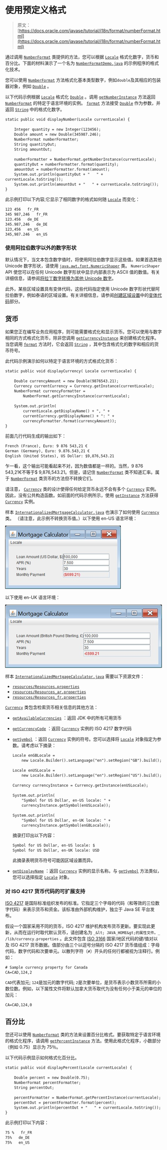# 使用预定义格式

> 原文： [https://docs.oracle.com/javase/tutorial/i18n/format/numberFormat.html](https://docs.oracle.com/javase/tutorial/i18n/format/numberFormat.html)

通过调用 [`NumberFormat`](https://docs.oracle.com/javase/8/docs/api/java/text/NumberFormat.html) 类提供的方法，您可以根据 [`Locale`](https://docs.oracle.com/javase/8/docs/api/java/util/Locale.html) 格式化数字，货币和百分比。下面的材料演示了一个名为 [`NumberFormatDemo.java`](examples/NumberFormatDemo.java) 的示例程序的格式化技术。

您可以使用 [`NumberFormat`](https://docs.oracle.com/javase/8/docs/api/java/text/NumberFormat.html) 方法格式化基本类型数字，例如`double`及其相应的包装器对象，例如 [`Double`](https://docs.oracle.com/javase/8/docs/api/java/lang/Double.html) 。

以下代码示例根据 [`Locale`](https://docs.oracle.com/javase/8/docs/api/java/util/Locale.html) 格式化 [`Double`](https://docs.oracle.com/javase/8/docs/api/java/lang/Double.html) 。调用 [`getNumberInstance`](https://docs.oracle.com/javase/8/docs/api/java/text/NumberFormat.html#getNumberInstance-java.util.Locale-) 方法返回 [`NumberFormat`](https://docs.oracle.com/javase/8/docs/api/java/text/NumberFormat.html) 的特定于语言环境的实例。 [`format`](https://docs.oracle.com/javase/8/docs/api/java/text/Format.html#format-java.lang.Object-) 方法接受 [`Double`](https://docs.oracle.com/javase/8/docs/api/java/lang/Double.html) 作为参数，并返回 [`String`](https://docs.oracle.com/javase/8/docs/api/java/lang/String.html) 中的格式化数字。

```
static public void displayNumber(Locale currentLocale) {

    Integer quantity = new Integer(123456);
    Double amount = new Double(345987.246);
    NumberFormat numberFormatter;
    String quantityOut;
    String amountOut;

    numberFormatter = NumberFormat.getNumberInstance(currentLocale);
    quantityOut = numberFormatter.format(quantity);
    amountOut = numberFormatter.format(amount);
    System.out.println(quantityOut + "   " + currentLocale.toString());
    System.out.println(amountOut + "   " + currentLocale.toString());
}

```

此示例打印以下内容;它显示了相同数字的格式如何随 [`Locale`](https://docs.oracle.com/javase/8/docs/api/java/util/Locale.html) 而变化：

```
123 456   fr_FR
345 987,246   fr_FR
123.456   de_DE
345.987,246   de_DE
123,456   en_US
345,987.246   en_US

```

### 使用阿拉伯数字以外的数字形状

默认情况下，当文本包含数字值时，将使用阿拉伯数字显示这些值。如果首选其他 Unicode 数字形状，请使用 [`java.awt.font.NumericShaper`](https://docs.oracle.com/javase/8/docs/api/java/awt/font/NumericShaper.html) 类。 `NumericShaper` API 使您可以在任何 Unicode 数字形状中显示内部表示为 ASCII 值的数值。有关详细信息，请参阅[将拉丁数字转换为其他 Unicode 数字](../text/shapedDigits.html)。

此外，某些区域设置具有变体代码，这些代码指定使用 Unicode 数字形状代替阿拉伯数字，例如泰语的区域设置。有关详细信息，请参阅[创建区域设置](../locale/create.html)中的[变体代码](../locale/create.html#variant-code)部分。

## 货币

如果您正在编写业务应用程序，则可能需要格式化和显示货币。您可以使用与数字相同的方式格式化货币，除非您调用 [`getCurrencyInstance`](https://docs.oracle.com/javase/8/docs/api/java/text/NumberFormat.html#getCurrencyInstance-java.util.Locale-) 来创建格式化程序。当您调用 [`format`](https://docs.oracle.com/javase/8/docs/api/java/text/NumberFormat.html#format-double-) 方法时，它会返回 [`String`](https://docs.oracle.com/javase/8/docs/api/java/lang/String.html) ，其中包含格式化的数字和相应的货币符号。

此代码示例演示如何以特定于语言环境的方式格式化货币：

```
static public void displayCurrency( Locale currentLocale) {

    Double currencyAmount = new Double(9876543.21);
    Currency currentCurrency = Currency.getInstance(currentLocale);
    NumberFormat currencyFormatter = 
        NumberFormat.getCurrencyInstance(currentLocale);

    System.out.println(
        currentLocale.getDisplayName() + ", " +
        currentCurrency.getDisplayName() + ": " +
        currencyFormatter.format(currencyAmount));
}

```

前面几行代码生成的输出如下：

```
French (France), Euro: 9 876 543,21 €
German (Germany), Euro: 9.876.543,21 €
English (United States), US Dollar: $9,876,543.21

```

乍一看，这个输出可能看起来不对，因为数值都是一样的。当然，9 876 543,21€不等于$ 9,876,543.21。但是，请记住 [`NumberFormat`](https://docs.oracle.com/javase/8/docs/api/java/text/NumberFormat.html) 类不知道汇率。属于 [`NumberFormat`](https://docs.oracle.com/javase/8/docs/api/java/text/NumberFormat.html) 类货币的方法但不转换它们。

请注意， [`Currency`](https://docs.oracle.com/javase/8/docs/api/java/util/Currency.html) 类的设计使得任何给定货币永远不会有多个 [`Currency`](https://docs.oracle.com/javase/8/docs/api/java/util/Currency.html) 实例。因此，没有公共构造函数。如前面的代码示例所示，使用 [`getInstance`](https://docs.oracle.com/javase/8/docs/api/java/util/Currency.html#getInstance-java.util.Locale-) 方法获得 [`Currency`](https://docs.oracle.com/javase/8/docs/api/java/util/Currency.html) 实例。

样本 [`InternationalizedMortgageCalculator.java`](examples/InternationalizedMortgageCalculator.java) 也演示了如何使用 [`Currency`](https://docs.oracle.com/javase/8/docs/api/java/util/Currency.html) 类。 （请注意，此示例不转换货币值。）以下使用 en-US 语言环境：

![Mortgage Calculator, en-US locale](img/eedc16110eba9cb8aae31edccfdd45c0.jpg)

以下使用 en-UK 语言环境：

![Mortgage Calculator, en-UK locale](img/76dea77f5323c96b651702172f395070.jpg)

样本 [`InternationalizedMortgageCalculator.java`](examples/InternationalizedMortgageCalculator.java) 需要以下资源文件：

*   [`resources/Resources.properties`](examples/resources/Resources.properties)
*   [`resources/Resources_ar.properties`](examples/resources/Resources_ar.properties)
*   [`resources/Resources_fr.properties`](examples/resources/Resources_fr.properties)

[`Currency`](https://docs.oracle.com/javase/8/docs/api/java/util/Currency.html) 类包含检索货币相关信息的其他方法：

*   [`getAvailableCurrencies`](https://docs.oracle.com/javase/8/docs/api/java/util/Currency.html#getAvailableCurrencies--) ：返回 JDK 中的所有可用货币

*   [`getCurrencyCode`](https://docs.oracle.com/javase/8/docs/api/java/util/Currency.html#getCurrencyCode--) ：返回 [`Currency`](https://docs.oracle.com/javase/8/docs/api/java/util/Currency.html) 实例的 ISO 4217 数字代码

*   [`getSymbol`](https://docs.oracle.com/javase/8/docs/api/java/util/Currency.html#getSymbol--) ：返回 [`Currency`](https://docs.oracle.com/javase/8/docs/api/java/util/Currency.html) 实例的符号。您可以选择将 [`Locale`](https://docs.oracle.com/javase/8/docs/api/java/util/Locale.html) 对象指定为参数。请考虑以下摘录：

    ```
    Locale enGBLocale = 
        new Locale.Builder().setLanguage("en").setRegion("GB").build();

    Locale enUSLocale =
        new Locale.Builder().setLanguage("en").setRegion("US").build();

    Currency currencyInstance = Currency.getInstance(enUSLocale);

    System.out.println(
        "Symbol for US Dollar, en-US locale: " +
        currencyInstance.getSymbol(enUSLocale));

    System.out.println(
        "Symbol for US Dollar, en-UK locale: " +
        currencyInstance.getSymbol(enGBLocale));

    ```

    摘录打印出以下内容：

    ```
    Symbol for US Dollar, en-US locale: $
    Symbol for US Dollar, en-UK locale: USD

    ```

    此摘录表明货币符号可能因区域设置而异。

*   [`getDisplayName`](https://docs.oracle.com/javase/8/docs/api/java/util/Currency.html#getDisplayName--) ：返回 [`Currency`](https://docs.oracle.com/javase/8/docs/api/java/util/Currency.html) 实例的显示名称。与 [`getSymbol`](https://docs.oracle.com/javase/8/docs/api/java/util/Currency.html#getSymbol--) 方法类似，您可以选择指定 [`Locale`](https://docs.oracle.com/javase/8/docs/api/java/util/Locale.html) 对象。

### 对 ISO 4217 货币代码的可扩展支持

[ISO 4217](http://www.iso.org/iso/support/faqs/faqs_widely_used_standards/widely_used_standards_other/currency_codes.htm) 是国际标准组织发布的标准。它指定三个字母的代码（和等效的三位数字代码）来表示货币和资金。该标准由外部机构维护，独立于 Java SE 平台发布。

假设一个国家采用不同的货币，ISO 4217 维护机构发布货币更新。要实现此更新，从而在运行时取代默认货币，请创建名为 `_&lt; JAVA_HOME&gt;的属性文件。_ /lib/currency.properties` 。此文件包含 [ISO 3166](http://www.iso.org/iso/country_codes/iso_3166_code_lists/country_names_and_code_elements.htm) 国家/地区代码的键/值对以及 ISO 4217 货币数据。值部分由三个以逗号分隔的 ISO 4217 货币值组成：字母代码，数字代码和次要单元。以散列字符（`#`）开头的任何行都被视为注释行。例如：

```
# Sample currency property for Canada
CA=CAD,124,2

```

`CAD`代表加元; `124`是加元的数字代码; `2`是次要单位，是货币表示小数货币所需的小数位数。例如，以下属性文件将默认加拿大货币取代为没有任何小于美元的单位的加元：

```
CA=CAD,124,0
```

## 百分比

您还可以使用 [`NumberFormat`](https://docs.oracle.com/javase/8/docs/api/java/text/NumberFormat.html) 类的方法来设置百分比格式。要获取特定于语言环境的格式化程序，请调用 [`getPercentInstance`](https://docs.oracle.com/javase/8/docs/api/java/text/NumberFormat.html#getPercentInstance-java.util.Locale-) 方法。使用此格式化程序，小数部分（例如 0.75）显示为 75％。

以下代码示例显示如何格式化百分比。

```
static public void displayPercent(Locale currentLocale) {

    Double percent = new Double(0.75);
    NumberFormat percentFormatter;
    String percentOut;

    percentFormatter = NumberFormat.getPercentInstance(currentLocale);
    percentOut = percentFormatter.format(percent);
    System.out.println(percentOut + "   " + currentLocale.toString());
}

```

此示例打印以下内容：

```
75 %   fr_FR
75%   de_DE
75%   en_US

```